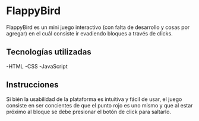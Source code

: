 # FlappyBird

FlappyBird es un mini juego interactivo (con falta de desarrollo y cosas por agregar) en el cuál consiste ir evadiendo bloques a través de clicks.

## Tecnologías utilizadas

-HTML
-CSS
-JavaScript

## Instrucciones

Si bién la usabilidad de la plataforma es intuitiva y fácil de usar, el juego consiste en ser concientes de que el punto rojo es uno mismo y que al estar próximo al bloque se debe presionar el botón de click para saltarlo.